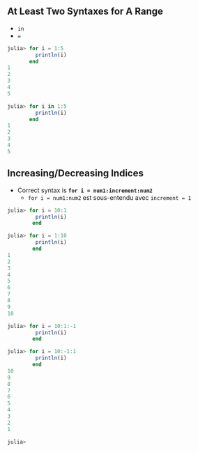 ## At Least Two Syntaxes for A Range
- `in`
- `=`
```julia
julia> for i = 1:5
         println(i)
       end
1
2
3
4
5

julia> for i in 1:5
         println(i)
       end
1
2
3
4
5
```


## Increasing/Decreasing Indices
- Correct syntax is **`for i = num1:increment:num2`**
  - `for i = num1:num2` est sous-entendu avec `increment = 1`
```julia
julia> for i = 10:1
         println(i)
        end

julia> for i = 1:10
         println(i)
        end
1
2
3
4
5
6
7
8
9
10

julia> for i = 10:1:-1
         println(i)
        end

julia> for i = 10:-1:1
         println(i)
        end
10
9
8
7
6
5
4
3
2
1

julia>
```
